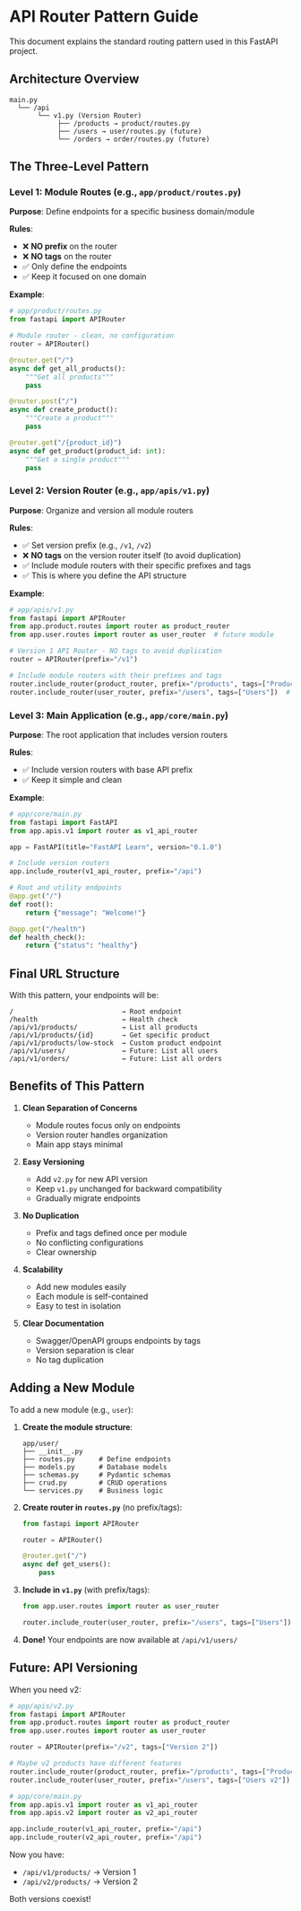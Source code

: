 # API Router Pattern Guide

This document explains the standard routing pattern used in this FastAPI project.

## Architecture Overview

```
main.py
  └── /api
       └── v1.py (Version Router)
            ├── /products → product/routes.py
            ├── /users → user/routes.py (future)
            └── /orders → order/routes.py (future)
```

## The Three-Level Pattern

### Level 1: Module Routes (e.g., `app/product/routes.py`)

**Purpose**: Define endpoints for a specific business domain/module

**Rules**:
- ❌ **NO prefix** on the router
- ❌ **NO tags** on the router
- ✅ Only define the endpoints
- ✅ Keep it focused on one domain

**Example**:
```python
# app/product/routes.py
from fastapi import APIRouter

# Module router - clean, no configuration
router = APIRouter()

@router.get("/")
async def get_all_products():
    """Get all products"""
    pass

@router.post("/")
async def create_product():
    """Create a product"""
    pass

@router.get("/{product_id}")
async def get_product(product_id: int):
    """Get a single product"""
    pass
```

### Level 2: Version Router (e.g., `app/apis/v1.py`)

**Purpose**: Organize and version all module routers

**Rules**:
- ✅ Set version prefix (e.g., `/v1`, `/v2`)
- ❌ **NO tags** on the version router itself (to avoid duplication)
- ✅ Include module routers with their specific prefixes and tags
- ✅ This is where you define the API structure

**Example**:
```python
# app/apis/v1.py
from fastapi import APIRouter
from app.product.routes import router as product_router
from app.user.routes import router as user_router  # future module

# Version 1 API Router - NO tags to avoid duplication
router = APIRouter(prefix="/v1")

# Include module routers with their prefixes and tags
router.include_router(product_router, prefix="/products", tags=["Products"])
router.include_router(user_router, prefix="/users", tags=["Users"])  # future
```

### Level 3: Main Application (e.g., `app/core/main.py`)

**Purpose**: The root application that includes version routers

**Rules**:
- ✅ Include version routers with base API prefix
- ✅ Keep it simple and clean

**Example**:
```python
# app/core/main.py
from fastapi import FastAPI
from app.apis.v1 import router as v1_api_router

app = FastAPI(title="FastAPI Learn", version="0.1.0")

# Include version routers
app.include_router(v1_api_router, prefix="/api")

# Root and utility endpoints
@app.get("/")
def root():
    return {"message": "Welcome!"}

@app.get("/health")
def health_check():
    return {"status": "healthy"}
```

## Final URL Structure

With this pattern, your endpoints will be:

```
/                           → Root endpoint
/health                     → Health check
/api/v1/products/           → List all products
/api/v1/products/{id}       → Get specific product
/api/v1/products/low-stock  → Custom product endpoint
/api/v1/users/              → Future: List all users
/api/v1/orders/             → Future: List all orders
```

## Benefits of This Pattern

1. **Clean Separation of Concerns**
   - Module routes focus only on endpoints
   - Version router handles organization
   - Main app stays minimal

2. **Easy Versioning**
   - Add `v2.py` for new API version
   - Keep `v1.py` unchanged for backward compatibility
   - Gradually migrate endpoints

3. **No Duplication**
   - Prefix and tags defined once per module
   - No conflicting configurations
   - Clear ownership

4. **Scalability**
   - Add new modules easily
   - Each module is self-contained
   - Easy to test in isolation

5. **Clear Documentation**
   - Swagger/OpenAPI groups endpoints by tags
   - Version separation is clear
   - No tag duplication

## Adding a New Module

To add a new module (e.g., `user`):

1. **Create the module structure**:
   ```
   app/user/
   ├── __init__.py
   ├── routes.py      # Define endpoints
   ├── models.py      # Database models
   ├── schemas.py     # Pydantic schemas
   ├── crud.py        # CRUD operations
   └── services.py    # Business logic
   ```

2. **Create router in `routes.py`** (no prefix/tags):
   ```python
   from fastapi import APIRouter
   
   router = APIRouter()
   
   @router.get("/")
   async def get_users():
       pass
   ```

3. **Include in `v1.py`** (with prefix/tags):
   ```python
   from app.user.routes import router as user_router
   
   router.include_router(user_router, prefix="/users", tags=["Users"])
   ```

4. **Done!** Your endpoints are now available at `/api/v1/users/`

## Future: API Versioning

When you need v2:

```python
# app/apis/v2.py
from fastapi import APIRouter
from app.product.routes import router as product_router
from app.user.routes import router as user_router

router = APIRouter(prefix="/v2", tags=["Version 2"])

# Maybe v2 products have different features
router.include_router(product_router, prefix="/products", tags=["Products v2"])
router.include_router(user_router, prefix="/users", tags=["Users v2"])
```

```python
# app/core/main.py
from app.apis.v1 import router as v1_api_router
from app.apis.v2 import router as v2_api_router

app.include_router(v1_api_router, prefix="/api")
app.include_router(v2_api_router, prefix="/api")
```

Now you have:
- `/api/v1/products/` → Version 1
- `/api/v2/products/` → Version 2

Both versions coexist!
